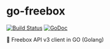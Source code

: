 # go-freebox
[![Build Status](https://travis-ci.org/moul/go-freebox.svg?branch=master)](https://travis-ci.org/moul/go-freebox)
[![GoDoc](https://godoc.org/github.com/moul/go-freebox?status.svg)](https://godoc.org/github.com/moul/go-freebox)


:wrench: Freebox API v3 client in GO (Golang)

